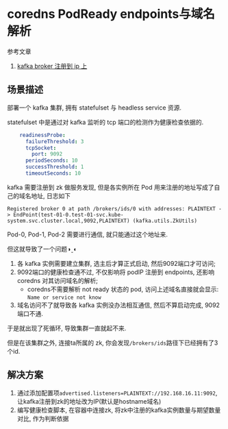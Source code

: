 # coredns PodReady endpoints与域名解析

参考文章

1. [kafka broker 注册到 ip 上](https://blog.csdn.net/weixin_42195284/article/details/91042571)

## 场景描述

部署一个 kafka 集群, 拥有 statefulset 与 headless service 资源.

statefulset 中是通过对 kafka 监听的 tcp 端口的检测作为健康检查依据的.

```yaml
    readinessProbe:
      failureThreshold: 3
      tcpSocket:
        port: 9092
      periodSeconds: 10
      successThreshold: 1
      timeoutSeconds: 10
```

kafka 需要注册到 zk 做服务发现, 但是各实例所在 Pod 用来注册的地址写成了自己的域名地址, 日志如下

```
Registered broker 0 at path /brokers/ids/0 with addresses: PLAINTEXT -> EndPoint(test-01-0.test-01-svc.kube-system.svc.cluster.local,9092,PLAINTEXT) (kafka.utils.ZkUtils)
```

Pod-0, Pod-1, Pod-2 需要进行通信, 就只能通过这个地址来.

但这就导致了一个问题◑ˍ◐

1. 各 kafka 实例需要建立集群, 选主后才算正式启动, 然后9092端口才可访问;
2. 9092端口的健康检查通不过, 不仅影响将 podIP 注册到 endpoints, 还影响 coredns 对其访问域名的解析;
    - coredns不需要解析 not ready 状态的 pod, 访问上述域名直接就会显示: `Name or service not know`
3. 域名访问不了就导致各 kafka 实例没办法相互通信, 然后不算启动完成, 9092端口不通.

于是就出现了死循环, 导致集群一直就起不来.

但是在该集群之外, 连接ta所属的 zk, 你会发现`/brokers/ids`路径下已经拥有了3个id.

## 解决方案

1. 通过添加配置项`advertised.listeners=PLAINTEXT://192.168.16.11:9092`, 让kafka注册到zk的地址改为IP(默认是hostname域名)
2. 编写健康检查脚本, 在容器中连接zk, 将zk中注册的kafka实例数量与期望数量对比, 作为判断依据

